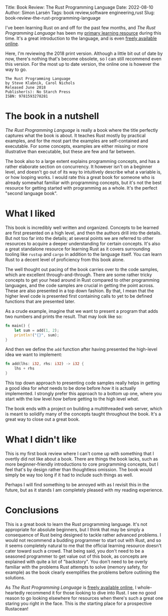 Title: Book Review: The Rust Programming Language
Date: 2022-08-10
Author: Simon Larsén
Tags: book review,software engineering,rust
Slug: book-review-the-rust-programming-language

I've been learning Rust on and off for the past few months, and _The Rust
Programming Language_ has been my [primary learning
resource]({filename}../Programming/learning_a_new_pl.md) during this time.
It's a great introduction to the language, and is even [freely available
online](https://doc.rust-lang.org/stable/book/).

Here, I'm reviewing the 2018 print version. Although a little bit out of date by
now, there's nothing that's become obsolete, so I can still recommend even this
version. For the most up to date version, the online one is however the way to
go.

```
The Rust Programming Language
by Steve Klabnik, Carol Nichols
Released June 2018
Publisher(s): No Starch Press
ISBN: 9781593278281
```

# The book in a nutshell
_The Rust Programming Language_ is really a book where the title perfectly
captures what the book is about. It teaches Rust mostly by practical examples,
and for the most part the examples are self-contained and executable. For some
concepts, examples are either missing or more illustrative than executable, but
these are few and far between.

The book also to a large extent explains programming concepts, and has a rather
elaborate section on concurrency. It however isn't on a beginner level, and
doesn't go out of its way to intuitively describe what a variable is, or how
looping works. I would rate this a great book for someone who is already
somewhat familiar with programming concepts, but it's not the best resource for
getting started with programming as a whole. It's the perfect "second language
book".

# What I liked
This book is incredibly well written and organized. Concepts to be learned are
first presented on a high level, and then the authors drill into the details.
But not too far into the details; at several points we are referred to other
resources to acquire a deeper understanding for certain concepts. It's also a
great standalone resource for learning Rust as it covers surrounding tooling
like `rustup` and `cargo` in addition to the language itself. You can learn Rust
to a decent level of proficiency from this book alone.

The well thought out pacing of the book carries over to the code samples, which
are excellent through-and-through. There are some rather tricky concepts to get
your head around in Rust compared to other programming languages, and the code
samples are crucial in getting the point across. These are also presented in a
top down fashion. By that, I mean that the higher level code is presented first
containing calls to yet to be defined functions that are presented later. 

As a crude example, imagine that we want to present a program that adds two
numbers and prints the result. That may look like so:

```rust
fn main() {
    let sum = add(1, 2);
    println!("{}", sum);
}
```

And then we define the `add` function after having presented the high-level idea
we want to implement:

```rust
fn add(lhs: i32, rhs: i32) -> i32 {
    lhs + rhs
}
```

This top down approach to presenting code samples really helps in getting a good
idea for _what_ needs to be done before _how_ it is actually implemented. I
strongly prefer this approach to a bottom up one, where you start with the low
level _how_ before getting to the high level _what_.

The book ends with a project on building a multithreaded web server, which is
meant to solidify many of the concepts taught throughout the book. It's a great
way to close out a great book.

# What I didn't like
This is my first book review where I can't come up with something that I overtly
did not like about a book. There are things the book lacks, such as more
beginner-friendly introductions to core programming concepts, but I feel that's
by design rather than thoughtless omission. The book would simply be way too
long if it had to include such things as well.

Perhaps I will find something to be annoyed with as I revisit this in the
future, but as it stands I am completely pleased with my reading experience.

# Conclusions
This is a great book to learn the Rust programming language. It's not
appropriate for absolute beginners, but I think that may be simply a consequence
of Rust being designed to tackle rather advanced problems. I would not
recommend a budding programmer to start out with Rust, and so it seems
completely natural to me that the official learning resource doesn't cater toward
such a crowd. That being said, you don't need to be a seasoned programmer
to get value out of this book, as concepts are explained with quite a lot of
"backstory". You don't need to be overly familiar with the problems Rust
attempts to solve (memory safety, for example) as the book clearly exemplifies
the problems before outlining the solutions.

As _The Rust Programming Language_ is [freely available
online](https://doc.rust-lang.org/stable/book/), I whole-heartedly recommend it
for those looking to dive into Rust. I see no good reason to go looking
elsewhere for resources when there's such a great one staring you right in the
face. This is _the_ starting place for a prospective Rustacean!
